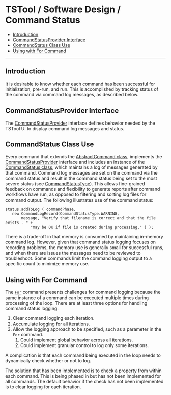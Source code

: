 # TSTool / Software Design / Command Status #

*   [Introduction](#introduction)
*   [CommandStatusProvider Interface](#commandstatusprovider-interface)
*   [CommandStatus Class Use](#commandstatus-class-use)
*   [Using with For Command](#using-with-for-command)

---------

## Introduction ##

It is desirable to know whether each command has been successful for initialization, pre-run, and run.
This is accomplished by tracking status of the command via command log messages,
as described below.

## CommandStatusProvider Interface ##

The [CommandStatusProvider](https://github.com/OpenCDSS/cdss-lib-common-java/blob/master/src/RTi/Util/IO/CommandStatusProvider.java)
interface defines behavior needed by the TSTool UI to display command log messages and status.

## CommandStatus Class Use ##

Every command that extends the
[AbstractCommand class](https://github.com/OpenCDSS/cdss-lib-common-java/blob/master/src/RTi/Util/IO/AbstractCommand.java),
implements the
[CommandStatusProvider](https://github.com/OpenCDSS/cdss-lib-common-java/blob/master/src/RTi/Util/IO/CommandStatusProvider.java)
interface and includes an instance of the
[CommandStatus class](https://github.com/OpenCDSS/cdss-lib-common-java/blob/master/src/RTi/Util/IO/CommandStatus.java),
which maintains a log of messages generated by that command.
Command log messages are set on the command via the command status and result in the command
status being set to the most severe status
(see [CommandStatusType](https://github.com/OpenCDSS/cdss-lib-common-java/blob/master/src/RTi/Util/IO/CommandStatusType.java)).
This allows fine-grained feedback on commands and flexibility
to generate reports after command workflows have run,
as opposed to filtering and sorting log files for command output.  The following illustrates use of the command status:

```
status.addToLog ( commandPhase,
   new CommandLogRecord(CommandStatusType.WARNING,
       message, "Verify that filename is correct and that the file exists - " +
           "may be OK if file is created during processing." ) );
```

There is a trade-off in that memory is consumed by maintaining in-memory command log.
However, given that command status logging focuses on recording problems,
the memory use is generally small for successful runs,
and when there are issues the messages need to be reviewed to troubleshoot.
Some commands limit the command logging output to a specific count to minimize memory use.

## Using with For Command ##

The [`For`](https://opencdss.state.co.us/tstool/latest/doc-user/command-ref/For/For/)
command presents challenges for command logging because
the same instance of a command can be executed multiple times during processing of the loop.
There are at least three options for handling command status logging:

1.  Clear command logging each iteration.
2.  Accumulate logging for all iterations.
3.  Allow the logging approach to be specified, such as a parameter in the `For` command.
    1.  Could implement global behavior across all iterations.
    2.  Could implement granular control to log only some iterations.

A complication is that each command being executed in the loop needs to dynamically check whether or not to log.

The solution that has been implemented is to check a property from within each command.
This is being phased in but has not been implemented for all commands.
The default behavior if the check has not been implemented is to clear logging for each iteration.
